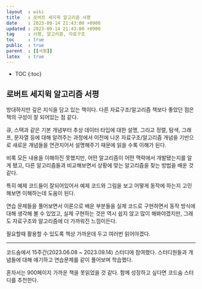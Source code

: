 ```yaml
---
layout  : wiki
title   : 로버트 세지윅 알고리즘 서평
date    : 2023-09-14 21:43:00 +0900
updated : 2023-09-14 21:43:00 +0900
tag     : 서평, 알고리즘, 자료구조
toc     : true
public  : true
parent  : [[서평]]
latex   : true
---
```


* TOC
{:toc}

## 로버트 세지윅 알고리즘 서평

방대하지만 깊은 지식을 담고 있는 책이다. 다른 자료구조/알고리즘 책보다 좋았던 점은 책의 구성이 잘 되어있는 점 같다.

큐, 스택과 같은 기본 개념부터 추상 데이터 타입에 대한 설명, 그리고 정렬, 탐색, 그래프, 문자열 등에 대해 알려주는 과정에서 이전에 나온 자료구조/알고리즘 개념을 기반으로 새로운 개념들을 연관지어서 설명해주기 때문에 읽을 수록 이해가 된다.

비록 모든 내용을 이해하진 못했지만, 어떤 알고리즘이 어떤 맥락에서 개발됐는지를 알게 됐고, 다른 알고리즘들과 비교해보면서 상황에 맞는 알고리즘을 찾는 방법을 배운 것 같다.

특히 예제 코드들이 잘되어있어서 예제 코드와 그림을 보고 어떻게 동작에 하는지 고민해보면 이해하는데 도움이 된다.

연습 문제들을 풀어보면서 이론으로 배운 부분들을 실제 코드로 구현하면서 동작 방식에 대해 생각해 볼 수 있었고, 실제 구현하는 것은 역시 쉽지 않고 많이 해봐야겠지만, 그래도 자료구조와 알고리즘에 더 가까워진 느낌이든다.

필요할때 활용할 수 있도록 책상 가까운데 두고 여러번 읽어야겠다.

-----

코드숨에서 15주간(2023.06.08 ~ 2023.09.14) 스터디에 참여했다. 스터디원들과 개념들에 대해 얘기하고 연습문제를 같이 풀어보며 학습했다.

혼자서는 900페이지 가까운 책을 못읽었을 것 같다. 함께 성장하고 싶다면 코드숨 스터디를 추천한다.
